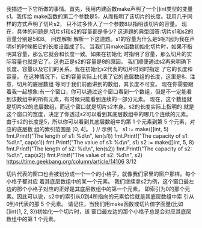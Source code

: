 我描述一下它所做的事情。首先，我用内建函数make声明了一个[]int类型的变量s1。我传给 make函数的第二个参数是5，从而指明了该切片的长度。我用几乎同样的方式声明了切片s2， 只不过多传入了一个参数8以指明该切片的容量。
现在，具体的问题是:切片s1和s2的容量都是多少? 这道题的典型回答:切片s1和s2的容量分别是5和8。
问题解析
解析一下这道题。s1的容量为什么是5呢?因为我在声明s1的时候把它的长度设置成了5。 当我们用make函数初始化切片时，如果不指明其容量，那么它就会和长度一致。如果在初始化
时指明了容量，那么切片的实际容量也就是它了。这也正是s2的容量是8的原因。 我们顺便通过s2再来明确下长度、容量以及它们的关系。我在初始化s2代表的切片时同时指定
了它的长度和容量。
在这种情况下，它的容量实际上代表了它的底层数组的长度，这里是8。注意，切片的底层数组 等同于我们前面讲到的数组，其长度不可变。
现在你需要跟着我一起想象:有一个窗口，你可以通过这个窗口看到一个数组，但是不一定能看
到该数组中的所有元素，有时候只能看到连续的一部分元素。
现在，这个数组就是切片s2的底层数组，而这个窗口就是切片s2本身。s2的长度实际上指明的 就是这个窗口的宽度，决定了你透过s2可以看到其底层数组中的哪几个连续的元素。
由于s2的长度是5，所以你可以看到其底层数组中的第 1 个元素到第 5 个元素，对应的底层数 组的索引范围是 [0, 4]。
}
// 示例 1。
s1 := make([]int, 5)
fmt.Printf("The length of s1: %d\n", len(s1)) fmt.Printf("The capacity of s1: %d\n", cap(s1)) fmt.Printf("The value of s1: %d\n", s1)
s2 := make([]int, 5, 8)
fmt.Printf("The length of s2: %d\n", len(s2)) fmt.Printf("The capacity of s2: %d\n", cap(s2)) fmt.Printf("The value of s2: %d\n", s2)
https://time.geekbang.org/column/article/14106
3/12

切片代表的窗口也会被划分成一个一个的小格子，就像我们家里的窗户那样。每个小格子都对应
着其底层数组中的某一个元素。
我们继续拿s2为例，这个窗口最左边的那个小格子对应的正好是其底层数组中的第一个元素， 即索引为0的那个元素。因此可以说，s2中的索引从0到4所指向的元素恰恰就是其底层数组中索 引从0到4代表的那 5 个元素。
请记住，当我们用make函数或切片值字面量(比如[]int{1, 2, 3})初始化一个切片时，该 窗口最左边的那个小格子总是会对应其底层数组中的第 1 个元素。
